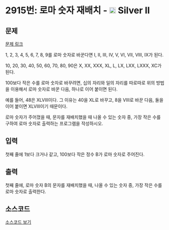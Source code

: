 # 2915번: 로마 숫자 재배치 - <img src="https://static.solved.ac/tier_small/9.svg" style="height:20px" /> Silver II

<!-- performance -->

<!-- 문제 제출 후 깃허브에 푸시를 했을 때 제출한 코드의 성능이 입력될 공간입니다.-->

<!-- end -->

## 문제

[문제 링크](https://boj.kr/2915)


<p>1, 2, 3, 4, 5, 6, 7, 8, 9를 로마 숫자로 바꾼다면 I, II, III, IV, V, VI, VII, VIII, IX가 된다.</p>

<p>10, 20, 30, 40, 50, 60, 70, 80, 90은 X, XX, XXX, XL, L, LX, LXX, LXXX, XC가 된다.</p>

<p>100보다 작은 수를 로마 숫자로 바꾸려면, 십의 자리와 일의 자리를 따로따로 위의 방법을 이용해서 로마 숫자로 바꾼 다음, 하나로 이어 붙이면 된다.</p>

<p>예를 들어, 48은 XLVIII이다. 그 이유는 40을 XL로 바꾸고, 8을 VIII로 바꾼 다음, 둘을 이어 붙이면 XLVIII이기 때문이다.</p>

<p>로마 숫자가 주어졌을 때, 문자를 재배치했을 때 나올 수 있는 숫자 중, 가장 작은 수를 구하여 로마 숫자로 출력하는 프로그램을 작성하시오.</p>



## 입력


<p>첫째 줄에 1보다 크거나 같고, 100보다 작은 정수 B가 로마 숫자로 주어진다.</p>



## 출력


<p>첫째 줄에, 로마 숫자 B의 문자를 재배치했을 때, 나올 수 있는 숫자 중, 가장 작은 수를 로마 숫자로 출력한다.</p>



## 소스코드

[소스코드 보기](로마%20숫자%20재배치.py)